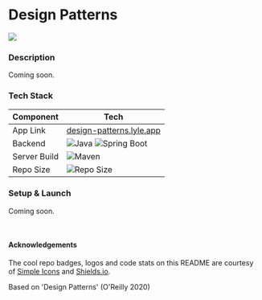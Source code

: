 # Design Patterns

![](https://github.com/Lylio/image-repo/blob/master/books-covers/head-first-design-patterns.png?raw=true)

### Description

Coming soon.

### Tech Stack

| Component    | Tech                                                                                                                                                                                                             |
|--------------|------------------------------------------------------------------------------------------------------------------------------------------------------------------------------------------------------------------|
| App Link     | [design-patterns.lyle.app](https://design-patterns.lyle.app)                                                                                                                                                     |                                                                                                                                                                                                                                                                                                |
| Backend      | ![Java](https://img.shields.io/badge/JAVA%20-JDK%2011-green?style=for-the-badge) ![Spring Boot](https://img.shields.io/badge/spring%20boot%202.1-white.svg?style=for-the-badge&logo=springboot&logoColor=6DB33F) | |                                                                                                       |              |                                                                                                                                                                                                                                                                                               
| Server Build | ![Maven](https://img.shields.io/badge/maven-white.svg?style=for-the-badge&logo=apache%20maven&logoColor=C71A36)                                                                                                  | |
| Repo Size    | ![Repo Size](https://img.shields.io/github/repo-size/lylio/cookie-contacts?style=for-the-badge)                                                                                                                  |


### Setup & Launch

Coming soon.

<br >

#### Acknowledgements
The cool repo badges, logos and code stats on this README are courtesy of [Simple Icons](https://simpleicons.org) and [Shields.io](https://shields.io).

Based on 'Design Patterns' (O'Reilly 2020)
